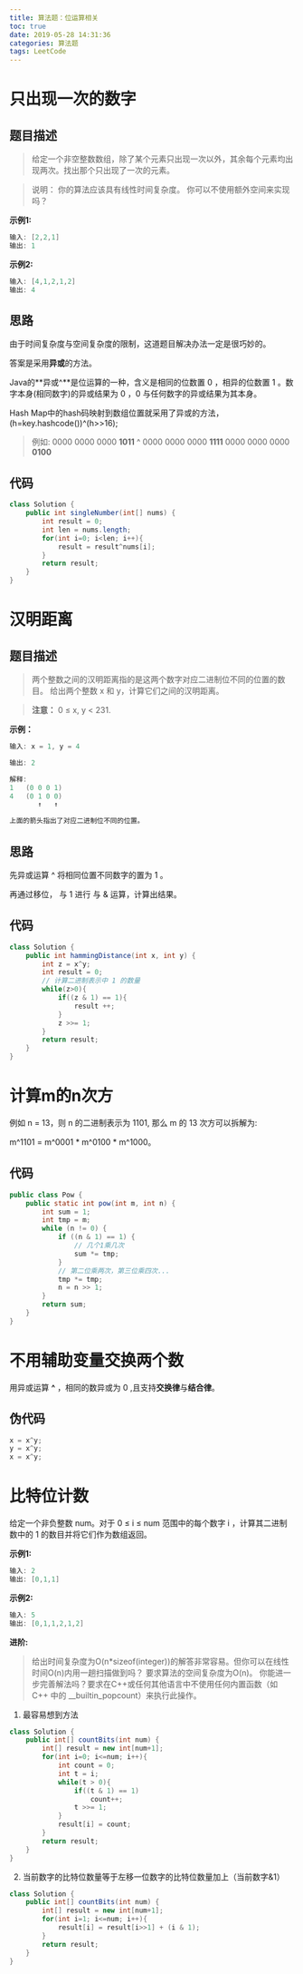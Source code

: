 ```yaml
---
title: 算法题：位运算相关
toc: true
date: 2019-05-28 14:31:36
categories: 算法题
tags: LeetCode
---
```


# 只出现一次的数字

## 题目描述

>给定一个非空整数数组，除了某个元素只出现一次以外，其余每个元素均出现两次。找出那个只出现了一次的元素。

>说明：
>你的算法应该具有线性时间复杂度。 你可以不使用额外空间来实现吗？

**示例1:**
```Java
输入: [2,2,1]
输出: 1
```
**示例2:**
```Java
输入: [4,1,2,1,2]
输出: 4
```

## 思路

由于时间复杂度与空间复杂度的限制，这道题目解决办法一定是很巧妙的。

答案是采用**异或**的方法。

Java的**异或^**是位运算的一种，含义是相同的位数置 0 ，相异的位数置 1 。数字本身(相同数字)的异或结果为 0 ，0 与任何数字的异或结果为其本身。

Hash Map中的hash码映射到数组位置就采用了异或的方法，(h=key.hashcode())^(h>>16);

>例如:
>0000 0000 0000 **1011** ^
>0000 0000 0000 **1111**
>0000 0000 0000 **0100**

## 代码

```Java
class Solution {
    public int singleNumber(int[] nums) {
        int result = 0;
        int len = nums.length;
        for(int i=0; i<len; i++){
            result = result^nums[i];
        }
        return result;
    }
}
```

# 汉明距离

## 题目描述

>两个整数之间的汉明距离指的是这两个数字对应二进制位不同的位置的数目。
>给出两个整数 x 和 y，计算它们之间的汉明距离。

> **注意：**
0 ≤ x, y < 231.

**示例：**
```Java
输入: x = 1, y = 4

输出: 2

解释:
1   (0 0 0 1)
4   (0 1 0 0)
       ↑   ↑

上面的箭头指出了对应二进制位不同的位置。
```

## 思路

先异或运算 ^ 将相同位置不同数字的置为 1 。

再通过移位， 与 1 进行 与 & 运算，计算出结果。

## 代码

```java
class Solution {
    public int hammingDistance(int x, int y) {
        int z = x^y;
        int result = 0;
        // 计算二进制表示中 1 的数量
        while(z>0){
            if((z & 1) == 1){
                result ++;
            }
            z >>= 1;
        }
        return result;
    }
}
```

# 计算m的n次方

例如 n = 13，则 n 的二进制表示为 1101, 那么 m 的 13 次方可以拆解为:

m^1101 = m^0001 * m^0100 * m^1000。

## 代码

```java
public class Pow {
    public static int pow(int m, int n) {
        int sum = 1;
        int tmp = m;
        while (n != 0) {
            if ((n & 1) == 1) {
                // 几个1乘几次
                sum *= tmp;
            }
            // 第二位乘两次，第三位乘四次...
            tmp *= tmp;
            n = n >> 1;
        }
        return sum;
    }
}
```

# 不用辅助变量交换两个数

用异或运算 **^** ，相同的数异或为 0 ,且支持**交换律**与**结合律**。

## 伪代码

```java
x = x^y;
y = x^y;
x = x^y;
```

# 比特位计数

给定一个非负整数 num。对于 0 ≤ i ≤ num 范围中的每个数字 i ，计算其二进制数中的 1 的数目并将它们作为数组返回。

**示例1:**
```java
输入: 2
输出: [0,1,1]
```

**示例2:**
```java
输入: 5
输出: [0,1,1,2,1,2]
```

**进阶:**
>给出时间复杂度为O(n*sizeof(integer))的解答非常容易。但你可以在线性时间O(n)内用一趟扫描做到吗？
要求算法的空间复杂度为O(n)。
你能进一步完善解法吗？要求在C++或任何其他语言中不使用任何内置函数（如 C++ 中的 __builtin_popcount）来执行此操作。


1. 最容易想到方法
```java
class Solution {
    public int[] countBits(int num) {
        int[] result = new int[num+1];
        for(int i=0; i<=num; i++){
            int count = 0;
            int t = i;
            while(t > 0){
                if((t & 1) == 1)
                    count++;
                t >>= 1;
            }
            result[i] = count;
        }
        return result;
    }
}
```

2. 当前数字的比特位数量等于左移一位数字的比特位数量加上（当前数字&1）

```java
class Solution {
    public int[] countBits(int num) {
        int[] result = new int[num+1];
        for(int i=1; i<=num; i++){
            result[i] = result[i>>1] + (i & 1);
        }
        return result;
    }
}
```